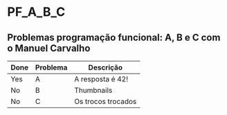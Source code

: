# PF_A_B_C  
## Problemas programação funcional: A, B e C com o Manuel Carvalho
| Done | Problema | Descrição |
| ------ | ------ | ------ |
| Yes | A | A resposta é 42! |
| No | B | Thumbnails |
| No | C | Os trocos trocados |
